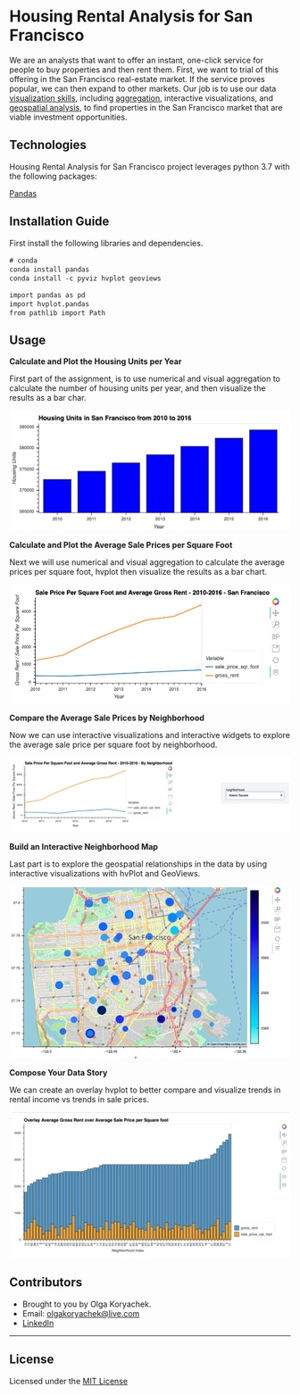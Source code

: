 # Housing Rental Analysis for San Francisco
We are an analysts that want to offer an instant, one-click service for people to buy properties and then rent them. First, we want to trial of this offering in the San Francisco real-estate market. If the service proves popular, we can then expand to other markets. Our job is to use our data [visualization skills](https://hvplot.holoviz.org/ "hvPlot"), including [aggregation](https://jakevdp.github.io/PythonDataScienceHandbook/03.08-aggregation-and-grouping.html), interactive visualizations, and [geospatial analysis](https://geoviews.org/), to find properties in the San Francisco market that are viable investment opportunities.

## Technologies
Housing Rental Analysis for San Francisco project leverages python 3.7 with the following packages:

[Pandas](https://github.com/pandas-dev/pandas "Pandas") 


## Installation Guide

First install the following libraries and dependencies.

```
# conda
conda install pandas
conda install -c pyviz hvplot geoviews
```

```
import pandas as pd
import hvplot.pandas
from pathlib import Path
```

## Usage


**Calculate and Plot the Housing Units per Year**

First part of the assignment, is to use numerical and visual aggregation to calculate the number of housing units per year, and then visualize the results as a bar char.


![Housing Units per Year](Images/zoomed-housing-units-by-year.png)

**Calculate and Plot the Average Sale Prices per Square Foot**

Next we will use numerical and visual aggregation to calculate the average prices per square foot, hvplot then visualize the results as a bar chart. 


![Pricing compare](Images/avg-sale-px-sq-foot-gross-rent.png)

**Compare the Average Sale Prices by Neighborhood**

Now we can use interactive visualizations and interactive widgets to explore the average sale price per square foot by neighborhood.

![Price per Neighborhood](Images/pricing-info-by-neighborhood.png)

**Build an Interactive Neighborhood Map**

Last part is to explore the geospatial relationships in the data by using interactive visualizations with hvPlot and GeoViews. 

![GeoView](Images/6-4-geoviews-plot.png)

**Compose Your Data Story**

We can create an overlay hvplot to better compare and visualize trends in rental income vs trends in sale prices.

![Overlay_map](Images/Overlay_map.png)

## Contributors

* Brought to you by Olga Koryachek.
* Email: olgakoryachek@live.com
* [LinkedIn](https://www.linkedin.com/in/olga-koryachek-a74b1877/?msgOverlay=true "LinkedIn")


---

## License

Licensed under the [MIT License](https://choosealicense.com/licenses/mit/)



